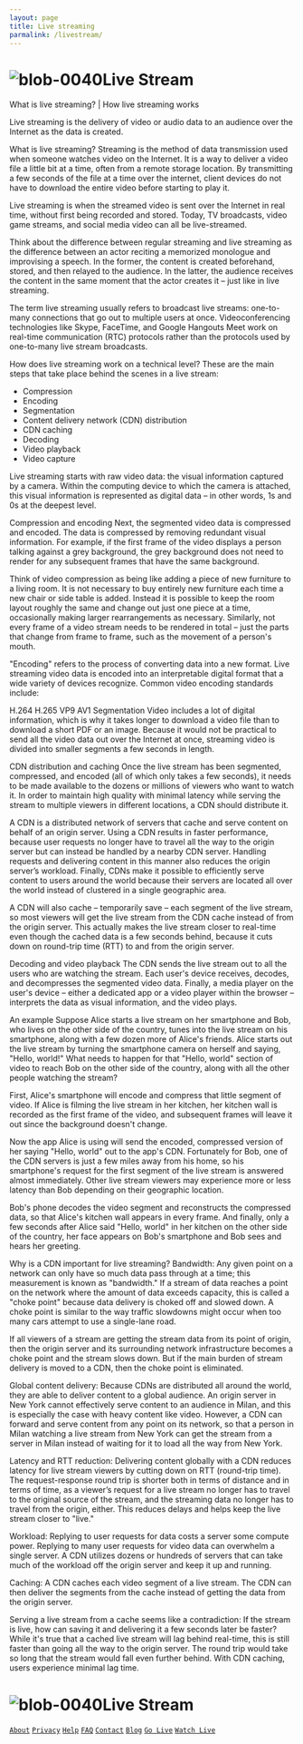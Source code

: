 ```yaml
--- 
layout: page 
title: Live streaming 
parmalink: /livestream/ 
--- 
```

# ![blob-0040](https://user-images.githubusercontent.com/61916324/132724592-e5bef25e-36d9-4da8-bbc6-84a24183c8e2.png)Live Stream

What is live streaming? | How live streaming works

Live streaming is the delivery of video or audio data to an audience over the Internet as the data is created.

What is live streaming?
Streaming is the method of data transmission used when someone watches video on the Internet. It is a way to deliver a video file a little bit at a time, often from a remote storage location. By transmitting a few seconds of the file at a time over the internet, client devices do not have to download the entire video before starting to play it.


Live streaming is when the streamed video is sent over the Internet in real time, without first being recorded and stored. Today, TV broadcasts, video game streams, and social media video can all be live-streamed.


Think about the difference between regular streaming and live streaming as the difference between an actor reciting a memorized monologue and improvising a speech. In the former, the content is created beforehand, stored, and then relayed to the audience. In the latter, the audience receives the content in the same moment that the actor creates it – just like in live streaming.


The term live streaming usually refers to broadcast live streams: one-to-many connections that go out to multiple users at once. Videoconferencing technologies like Skype, FaceTime, and Google Hangouts Meet work on real-time communication (RTC) protocols rather than the protocols used by one-to-many live stream broadcasts.


How does live streaming work on a technical level?
These are the main steps that take place behind the scenes in a live stream:


- Compression
- Encoding
- Segmentation
- Content delivery network (CDN) distribution
- CDN caching
- Decoding
- Video playback
- Video capture

Live streaming starts with raw video data: the visual information captured by a camera. Within the computing device to which the camera is attached, this visual information is represented as digital data – in other words, 1s and 0s at the deepest level.


Compression and encoding
Next, the segmented video data is compressed and encoded. The data is compressed by removing redundant visual information. For example, if the first frame of the video displays a person talking against a grey background, the grey background does not need to render for any subsequent frames that have the same background.


Think of video compression as being like adding a piece of new furniture to a living room. It is not necessary to buy entirely new furniture each time a new chair or side table is added. Instead it is possible to keep the room layout roughly the same and change out just one piece at a time, occasionally making larger rearrangements as necessary. Similarly, not every frame of a video stream needs to be rendered in total – just the parts that change from frame to frame, such as the movement of a person's mouth.


"Encoding" refers to the process of converting data into a new format. Live streaming video data is encoded into an interpretable digital format that a wide variety of devices recognize. Common video encoding standards include:


H.264
H.265
VP9
AV1
Segmentation
Video includes a lot of digital information, which is why it takes longer to download a video file than to download a short PDF or an image. Because it would not be practical to send all the video data out over the Internet at once, streaming video is divided into smaller segments a few seconds in length.


CDN distribution and caching
Once the live stream has been segmented, compressed, and encoded (all of which only takes a few seconds), it needs to be made available to the dozens or millions of viewers who want to watch it. In order to maintain high quality with minimal latency while serving the stream to multiple viewers in different locations, a CDN should distribute it.


A CDN is a distributed network of servers that cache and serve content on behalf of an origin server. Using a CDN results in faster performance, because user requests no longer have to travel all the way to the origin server but can instead be handled by a nearby CDN server. Handling requests and delivering content in this manner also reduces the origin server’s workload. Finally, CDNs make it possible to efficiently serve content to users around the world because their servers are located all over the world instead of clustered in a single geographic area.


A CDN will also cache – temporarily save – each segment of the live stream, so most viewers will get the live stream from the CDN cache instead of from the origin server. This actually makes the live stream closer to real-time even though the cached data is a few seconds behind, because it cuts down on round-trip time (RTT) to and from the origin server.


Decoding and video playback
The CDN sends the live stream out to all the users who are watching the stream. Each user's device receives, decodes, and decompresses the segmented video data. Finally, a media player on the user's device – either a dedicated app or a video player within the browser – interprets the data as visual information, and the video plays.


An example
Suppose Alice starts a live stream on her smartphone and Bob, who lives on the other side of the country, tunes into the live stream on his smartphone, along with a few dozen more of Alice's friends. Alice starts out the live stream by turning the smartphone camera on herself and saying, "Hello, world!" What needs to happen for that "Hello, world" section of video to reach Bob on the other side of the country, along with all the other people watching the stream?


First, Alice's smartphone will encode and compress that little segment of video. If Alice is filming the live stream in her kitchen, her kitchen wall is recorded as the first frame of the video, and subsequent frames will leave it out since the background doesn't change.


Now the app Alice is using will send the encoded, compressed version of her saying "Hello, world" out to the app's CDN. Fortunately for Bob, one of the CDN servers is just a few miles away from his home, so his smartphone's request for the first segment of the live stream is answered almost immediately. Other live stream viewers may experience more or less latency than Bob depending on their geographic location.


Bob's phone decodes the video segment and reconstructs the compressed data, so that Alice's kitchen wall appears in every frame. And finally, only a few seconds after Alice said "Hello, world" in her kitchen on the other side of the country, her face appears on Bob's smartphone and Bob sees and hears her greeting.


Why is a CDN important for live streaming?
Bandwidth: Any given point on a network can only have so much data pass through at a time; this measurement is known as "bandwidth." If a stream of data reaches a point on the network where the amount of data exceeds capacity, this is called a "choke point" because data delivery is choked off and slowed down. A choke point is similar to the way traffic slowdowns might occur when too many cars attempt to use a single-lane road.


If all viewers of a stream are getting the stream data from its point of origin, then the origin server and its surrounding network infrastructure becomes a choke point and the stream slows down. But if the main burden of stream delivery is moved to a CDN, then the choke point is eliminated.


Global content delivery: Because CDNs are distributed all around the world, they are able to deliver content to a global audience. An origin server in New York cannot effectively serve content to an audience in Milan, and this is especially the case with heavy content like video. However, a CDN can forward and serve content from any point on its network, so that a person in Milan watching a live stream from New York can get the stream from a server in Milan instead of waiting for it to load all the way from New York.


Latency and RTT reduction: Delivering content globally with a CDN reduces latency for live stream viewers by cutting down on RTT (round-trip time). The request-response round trip is shorter both in terms of distance and in terms of time, as a viewer’s request for a live stream no longer has to travel to the original source of the stream, and the streaming data no longer has to travel from the origin, either. This reduces delays and helps keep the live stream closer to "live."


Workload: Replying to user requests for data costs a server some compute power. Replying to many user requests for video data can overwhelm a single server. A CDN utilizes dozens or hundreds of servers that can take much of the workload off the origin server and keep it up and running.


Caching: A CDN caches each video segment of a live stream. The CDN can then deliver the segments from the cache instead of getting the data from the origin server.


Serving a live stream from a cache seems like a contradiction: If the stream is live, how can saving it and delivering it a few seconds later be faster? While it's true that a cached live stream will lag behind real-time, this is still faster than going all the way to the origin server. The round trip would take so long that the stream would fall even further behind. With CDN caching, users experience minimal lag time.





















# ![blob-0040](https://user-images.githubusercontent.com/61916324/132724592-e5bef25e-36d9-4da8-bbc6-84a24183c8e2.png)Live Stream 
[``About``](https://) [``Privacy``](https://) [``Help``](https://) [``FAQ``](https://) [``Contact``](https://) [``Blog``](https://) [``Go Live``](https://) [``Watch Live``](https://)
